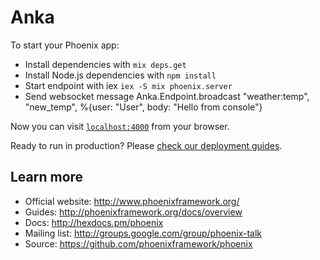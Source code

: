 # Anka

To start your Phoenix app:

  * Install dependencies with `mix deps.get`
  * Install Node.js dependencies with `npm install`
  * Start endpoint with iex `iex -S mix phoenix.server`
  * Send websocket message  Anka.Endpoint.broadcast "weather:temp", "new_temp", %{user: "User", body: "Hello from console"}


Now you can visit [`localhost:4000`](http://localhost:4000) from your browser.

Ready to run in production? Please [check our deployment guides](http://www.phoenixframework.org/docs/deployment).





## Learn more

  * Official website: http://www.phoenixframework.org/
  * Guides: http://phoenixframework.org/docs/overview
  * Docs: http://hexdocs.pm/phoenix
  * Mailing list: http://groups.google.com/group/phoenix-talk
  * Source: https://github.com/phoenixframework/phoenix
